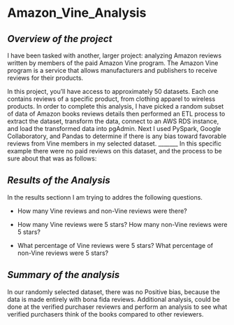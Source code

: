 # Amazon_Vine_Analysis

## _Overview of the project_ 

I have been tasked with another, larger project: analyzing Amazon reviews written by members of the paid Amazon Vine program. The Amazon Vine program is a service that allows manufacturers and publishers to receive reviews for their products. 

In this project, you’ll have access to approximately 50 datasets. Each one contains reviews of a specific product, from clothing apparel to wireless products. In order to complete this analysis, I have picked a random subset of data of Amazon books reviews details then performed an ETL process to extract the dataset, transform the data, connect to an AWS RDS instance, and load the transformed data into pgAdmin. Next I used PySpark, Google Collaboratory, and Pandas to determine if there is any bias toward favorable reviews from Vine members in my selected dataset. _______ In this specific example there were no paid reviews on this dataset, and the process to be sure about that was as follows:


## _Results of the Analysis_

In the results sectionn I am trying to addres the following questions. 

- How many Vine reviews and non-Vine reviews were there?


- How many Vine reviews were 5 stars? How many non-Vine reviews were 5 stars?


- What percentage of Vine reviews were 5 stars? What percentage of non-Vine reviews were 5 stars?

## _Summary of the analysis_ 

In our randomly selected dataset, there was no Positive bias, because the data is made entirely with bona fida reviews. Additional analysis, could be done at the verified purchaser reviewrs and perform an analysis to see what verified purchasers think of the books compared to other reviewers.
